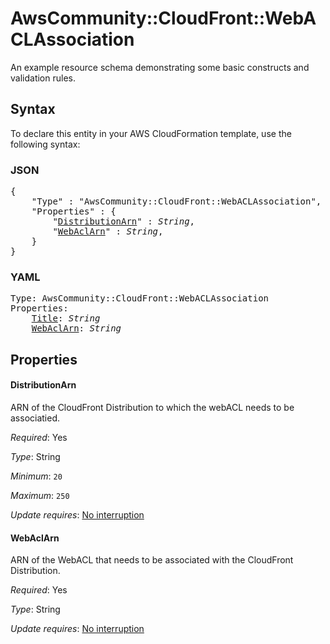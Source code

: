 # AwsCommunity::CloudFront::WebACLAssociation

An example resource schema demonstrating some basic constructs and validation rules.

## Syntax

To declare this entity in your AWS CloudFormation template, use the following syntax:

### JSON

<pre>
{
    "Type" : "AwsCommunity::CloudFront::WebACLAssociation",
    "Properties" : {
        "<a href="#DistributionArn" title="DistributionArn">DistributionArn</a>" : <i>String</i>,
        "<a href="#WebAclArn" title="WebAclArn">WebAclArn</a>" : <i>String</i>,
    }
}
</pre>

### YAML

<pre>
Type: AwsCommunity::CloudFront::WebACLAssociation
Properties:
    <a href="#DistributionArn" title="DistributionArn">Title</a>: <i>String</i>
    <a href="#WebAclArn" title="WebAclArn">WebAclArn</a>: <i>String</i>
</pre>

## Properties

#### DistributionArn

ARN of the CloudFront Distribution to which the webACL needs to be associatied. 

_Required_: Yes

_Type_: String

_Minimum_: <code>20</code>

_Maximum_: <code>250</code>

_Update requires_: [No interruption](https://docs.aws.amazon.com/AWSCloudFormation/latest/UserGuide/using-cfn-updating-stacks-update-behaviors.html#update-no-interrupt)

#### WebAclArn

ARN of the WebACL that needs to be associated with the CloudFront Distribution. 

_Required_: Yes

_Type_: String 

_Update requires_: [No interruption](https://docs.aws.amazon.com/AWSCloudFormation/latest/UserGuide/using-cfn-updating-stacks-update-behaviors.html#update-no-interrupt)

